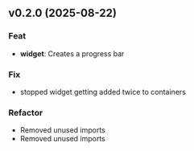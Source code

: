 ## v0.2.0 (2025-08-22)

### Feat

- **widget**: Creates a progress bar

### Fix

- stopped widget getting added twice to containers

### Refactor

- Removed unused imports
- Removed unused imports
